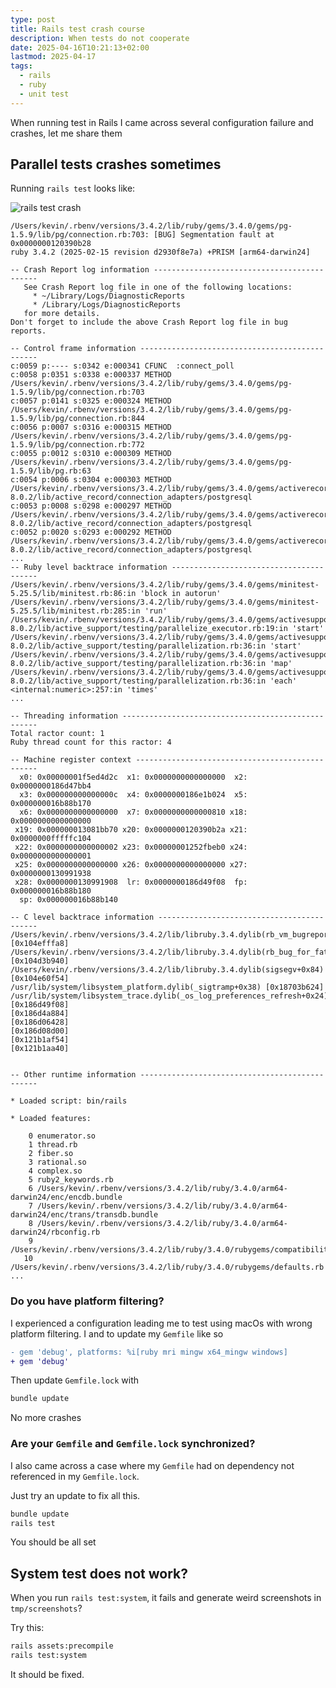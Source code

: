 ```yaml
---
type: post
title: Rails test crash course
description: When tests do not cooperate
date: 2025-04-16T10:21:13+02:00
lastmod: 2025-04-17
tags:
  - rails
  - ruby
  - unit test
---
```


When running test in Rails I came across several configuration failure and
crashes, let me share them

## Parallel tests crashes sometimes

Running `rails test` looks like:

![rails test crash](/images/2025/rails_test_crash.png)

```
/Users/kevin/.rbenv/versions/3.4.2/lib/ruby/gems/3.4.0/gems/pg-1.5.9/lib/pg/connection.rb:703: [BUG] Segmentation fault at 0x0000000120390b28
ruby 3.4.2 (2025-02-15 revision d2930f8e7a) +PRISM [arm64-darwin24]

-- Crash Report log information --------------------------------------------
   See Crash Report log file in one of the following locations:
     * ~/Library/Logs/DiagnosticReports
     * /Library/Logs/DiagnosticReports
   for more details.
Don't forget to include the above Crash Report log file in bug reports.

-- Control frame information -----------------------------------------------
c:0059 p:---- s:0342 e:000341 CFUNC  :connect_poll
c:0058 p:0351 s:0338 e:000337 METHOD /Users/kevin/.rbenv/versions/3.4.2/lib/ruby/gems/3.4.0/gems/pg-1.5.9/lib/pg/connection.rb:703
c:0057 p:0141 s:0325 e:000324 METHOD /Users/kevin/.rbenv/versions/3.4.2/lib/ruby/gems/3.4.0/gems/pg-1.5.9/lib/pg/connection.rb:844
c:0056 p:0007 s:0316 e:000315 METHOD /Users/kevin/.rbenv/versions/3.4.2/lib/ruby/gems/3.4.0/gems/pg-1.5.9/lib/pg/connection.rb:772
c:0055 p:0012 s:0310 e:000309 METHOD /Users/kevin/.rbenv/versions/3.4.2/lib/ruby/gems/3.4.0/gems/pg-1.5.9/lib/pg.rb:63
c:0054 p:0006 s:0304 e:000303 METHOD /Users/kevin/.rbenv/versions/3.4.2/lib/ruby/gems/3.4.0/gems/activerecord-8.0.2/lib/active_record/connection_adapters/postgresql
c:0053 p:0008 s:0298 e:000297 METHOD /Users/kevin/.rbenv/versions/3.4.2/lib/ruby/gems/3.4.0/gems/activerecord-8.0.2/lib/active_record/connection_adapters/postgresql
c:0052 p:0020 s:0293 e:000292 METHOD /Users/kevin/.rbenv/versions/3.4.2/lib/ruby/gems/3.4.0/gems/activerecord-8.0.2/lib/active_record/connection_adapters/postgresql
...
-- Ruby level backtrace information ----------------------------------------
/Users/kevin/.rbenv/versions/3.4.2/lib/ruby/gems/3.4.0/gems/minitest-5.25.5/lib/minitest.rb:86:in 'block in autorun'
/Users/kevin/.rbenv/versions/3.4.2/lib/ruby/gems/3.4.0/gems/minitest-5.25.5/lib/minitest.rb:285:in 'run'
/Users/kevin/.rbenv/versions/3.4.2/lib/ruby/gems/3.4.0/gems/activesupport-8.0.2/lib/active_support/testing/parallelize_executor.rb:19:in 'start'
/Users/kevin/.rbenv/versions/3.4.2/lib/ruby/gems/3.4.0/gems/activesupport-8.0.2/lib/active_support/testing/parallelization.rb:36:in 'start'
/Users/kevin/.rbenv/versions/3.4.2/lib/ruby/gems/3.4.0/gems/activesupport-8.0.2/lib/active_support/testing/parallelization.rb:36:in 'map'
/Users/kevin/.rbenv/versions/3.4.2/lib/ruby/gems/3.4.0/gems/activesupport-8.0.2/lib/active_support/testing/parallelization.rb:36:in 'each'
<internal:numeric>:257:in 'times'
...

-- Threading information ---------------------------------------------------
Total ractor count: 1
Ruby thread count for this ractor: 4

-- Machine register context ------------------------------------------------
  x0: 0x00000001f5ed4d2c  x1: 0x0000000000000000  x2: 0x0000000186d47bb4
  x3: 0x000000000000000c  x4: 0x0000000186e1b024  x5: 0x000000016b88b170
  x6: 0x0000000000000000  x7: 0x0000000000000810 x18: 0x0000000000000000
 x19: 0x000000013081bb70 x20: 0x0000000120390b2a x21: 0x0000000fffffc104
 x22: 0x0000000000000002 x23: 0x00000001252fbeb0 x24: 0x0000000000000001
 x25: 0x0000000000000000 x26: 0x0000000000000000 x27: 0x0000000130991938
 x28: 0x0000000130991908  lr: 0x0000000186d49f08  fp: 0x000000016b88b180
  sp: 0x000000016b88b140

-- C level backtrace information -------------------------------------------
/Users/kevin/.rbenv/versions/3.4.2/lib/libruby.3.4.dylib(rb_vm_bugreport+0xb6c) [0x104efffa8]
/Users/kevin/.rbenv/versions/3.4.2/lib/libruby.3.4.dylib(rb_bug_for_fatal_signal+0x100) [0x104d3b940]
/Users/kevin/.rbenv/versions/3.4.2/lib/libruby.3.4.dylib(sigsegv+0x84) [0x104e60f54]
/usr/lib/system/libsystem_platform.dylib(_sigtramp+0x38) [0x18703b624]
/usr/lib/system/libsystem_trace.dylib(_os_log_preferences_refresh+0x24) [0x186d49f08]
[0x186d4a884]
[0x186d06428]
[0x186d08d00]
[0x121b1af54]
[0x121b1aa40]


-- Other runtime information -----------------------------------------------

* Loaded script: bin/rails

* Loaded features:

    0 enumerator.so
    1 thread.rb
    2 fiber.so
    3 rational.so
    4 complex.so
    5 ruby2_keywords.rb
    6 /Users/kevin/.rbenv/versions/3.4.2/lib/ruby/3.4.0/arm64-darwin24/enc/encdb.bundle
    7 /Users/kevin/.rbenv/versions/3.4.2/lib/ruby/3.4.0/arm64-darwin24/enc/trans/transdb.bundle
    8 /Users/kevin/.rbenv/versions/3.4.2/lib/ruby/3.4.0/arm64-darwin24/rbconfig.rb
    9 /Users/kevin/.rbenv/versions/3.4.2/lib/ruby/3.4.0/rubygems/compatibility.rb
   10 /Users/kevin/.rbenv/versions/3.4.2/lib/ruby/3.4.0/rubygems/defaults.rb
...
```

### Do you have platform filtering?

I experienced a configuration leading me to test using macOs with wrong
platform filtering. I and to update my `Gemfile` like so

```diff
- gem 'debug', platforms: %i[ruby mri mingw x64_mingw windows]
+ gem 'debug'
```

Then update `Gemfile.lock` with

```bash
bundle update
```

No more crashes

### Are your `Gemfile` and `Gemfile.lock` synchronized?

I also came across a case where my `Gemfile` had on dependency not referenced
in my `Gemfile.lock`.

Just try an update to fix all this.

```sh
bundle update
rails test
```

You should be all set

## System test does not work?

When you run `rails test:system`, it fails and generate weird screenshots in
`tmp/screenshots`?

Try this:

```sh
rails assets:precompile
rails test:system
```

It should be fixed.
